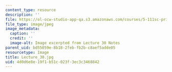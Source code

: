 ```yaml
---
content_type: resource
description: ''
file: https://ol-ocw-studio-app-qa.s3.amazonaws.com/courses/5-111sc-principles-of-chemical-science-fall-2014/4d0d6e8e19f1b51c023f3ec3c3468842_Lecture_30.jpg
file_type: image/jpeg
image_metadata:
  caption: ''
  credit: ''
  image-alt: Image excerpted from Lecture 30 Notes
parent_uid: bd55059e-8b18-2feb-fb2b-c8aef5adde05
resourcetype: Image
title: Lecture_30.jpg
uid: 4d0d6e8e-19f1-b51c-023f-3ec3c3468842
---
```


